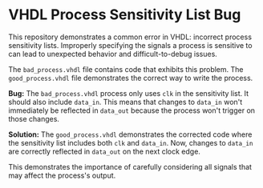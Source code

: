 # VHDL Process Sensitivity List Bug
This repository demonstrates a common error in VHDL: incorrect process sensitivity lists.  Improperly specifying the signals a process is sensitive to can lead to unexpected behavior and difficult-to-debug issues. 

The `bad_process.vhdl` file contains code that exhibits this problem.  The `good_process.vhdl` file demonstrates the correct way to write the process.

**Bug:**
The `bad_process.vhdl` process only uses `clk` in the sensitivity list. It should also include `data_in`. This means that changes to `data_in` won't immediately be reflected in `data_out` because the process won't trigger on those changes.

**Solution:**
The `good_process.vhdl` demonstrates the corrected code where the sensitivity list includes both `clk` and `data_in`. Now, changes to `data_in` are correctly reflected in `data_out` on the next clock edge.

This demonstrates the importance of carefully considering all signals that may affect the process's output.